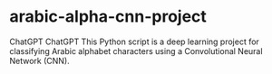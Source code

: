 # arabic-alpha-cnn-project
 ChatGPT ChatGPT This Python script is a deep learning project for classifying Arabic alphabet characters using a Convolutional Neural Network (CNN). 
